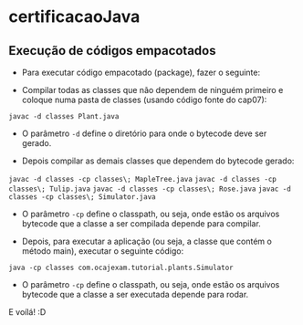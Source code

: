 # certificacaoJava

## Execução de códigos empacotados

- Para executar código empacotado (package), fazer o seguinte:

- Compilar todas as classes que não dependem de ninguém primeiro e coloque numa pasta de classes (usando código fonte do cap07):

`javac -d classes Plant.java`

* O parâmetro `-d` define o diretório para onde o bytecode deve ser gerado.

- Depois compilar as demais classes que dependem do bytecode gerado:

`javac -d classes -cp classes\; MapleTree.java`
`javac -d classes -cp classes\; Tulip.java`
`javac -d classes -cp classes\; Rose.java`
`javac -d classes -cp classes\; Simulator.java`

* O parâmetro `-cp` define o classpath, ou seja, onde estão os arquivos bytecode que a classe a ser compilada depende para compilar.

- Depois, para executar a aplicação (ou seja, a classe que contém o método main), executar o seguinte código:

`java -cp classes com.ocajexam.tutorial.plants.Simulator`

* O parâmetro `-cp` define o classpath, ou seja, onde estão os arquivos bytecode que a classe a ser executada depende para rodar.

E voílá! :D
